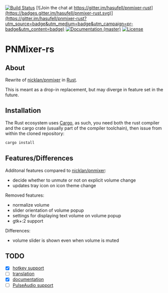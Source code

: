 [![Build Status](https://travis-ci.org/hasufell/pnmixer-rust.svg)](https://travis-ci.org/hasufell/pnmixer-rust)
[![Join the chat at https://gitter.im/hasufell/pnmixer-rust](https://badges.gitter.im/hasufell/pnmixer-rust.svg)](https://gitter.im/hasufell/pnmixer-rust?utm_source=badge&utm_medium=badge&utm_campaign=pr-badge&utm_content=badge)
[![Documentation (master)](https://img.shields.io/badge/documentation-master-yellow.svg)](https://hasufell.github.io/pnmixer-rust/pnmixerlib/)
[![License](https://img.shields.io/github/license/hasufell/pnmixer-rust.svg)](https://github.com/hasufell/pnmixer-rust)

PNMixer-rs
==========

About
-----

Rewrite of [nicklan/pnmixer](https://github.com/nicklan/pnmixer) in
[Rust](https://www.rust-lang.org).

This is meant as a drop-in replacement, but may diverge in feature set
in the future.

Installation
------------

The Rust ecosystem uses [Cargo](https://crates.io/), as such, you need
both the rust compiler and the cargo crate
(usually part of the compiler toolchain), then issue from within
the cloned repository:

```sh
cargo install
```

Features/Differences
--------

Additonal features compared to [nicklan/pnmixer](https://github.com/nicklan/pnmixer):

* decide whether to unmute or not on explicit volume change
* updates tray icon on icon theme change

Removed features:

* normalize volume
* slider orientation of volume popup
* settings for displaying text volume on volume popup
* gtk+:2 support

Differences:

* volume slider is shown even when volume is muted

TODO
----

- [x] [hotkey support](https://github.com/hasufell/pnmixer-rust/issues/5)
- [ ] [translation](https://github.com/hasufell/pnmixer-rust/issues/4)
- [X] [documentation](https://github.com/hasufell/pnmixer-rust/issues/3)
- [ ] [PulseAudio support](https://github.com/hasufell/pnmixer-rust/issues/11)

